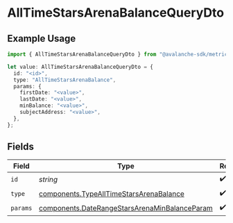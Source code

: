 # AllTimeStarsArenaBalanceQueryDto

## Example Usage

```typescript
import { AllTimeStarsArenaBalanceQueryDto } from "@avalanche-sdk/metrics/models/components";

let value: AllTimeStarsArenaBalanceQueryDto = {
  id: "<id>",
  type: "AllTimeStarsArenaBalance",
  params: {
    firstDate: "<value>",
    lastDate: "<value>",
    minBalance: "<value>",
    subjectAddress: "<value>",
  },
};
```

## Fields

| Field                                                                                                          | Type                                                                                                           | Required                                                                                                       | Description                                                                                                    |
| -------------------------------------------------------------------------------------------------------------- | -------------------------------------------------------------------------------------------------------------- | -------------------------------------------------------------------------------------------------------------- | -------------------------------------------------------------------------------------------------------------- |
| `id`                                                                                                           | *string*                                                                                                       | :heavy_check_mark:                                                                                             | N/A                                                                                                            |
| `type`                                                                                                         | [components.TypeAllTimeStarsArenaBalance](../../models/components/typealltimestarsarenabalance.md)             | :heavy_check_mark:                                                                                             | N/A                                                                                                            |
| `params`                                                                                                       | [components.DateRangeStarsArenaMinBalanceParam](../../models/components/daterangestarsarenaminbalanceparam.md) | :heavy_check_mark:                                                                                             | N/A                                                                                                            |